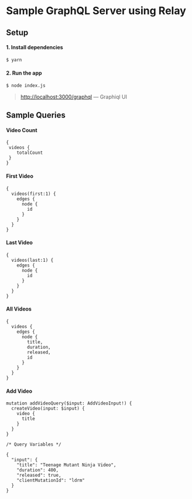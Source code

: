 # Sample GraphQL Server using Relay

## Setup

#### 1.  Install dependencies

```sh
$ yarn
```

#### 2. Run the app

```sh
$ node index.js
```

> [http://localhost:3000/graphql](http://localhost:3000/graphql) — Graphiql UI

## Sample Queries
#### Video Count
```
{
 videos {
 	totalCount
 } 
}
```
#### First Video
```
{
  videos(first:1) {
    edges {
      node {
        id
      }
    }
  }
}
```

#### Last Video
```
{
  videos(last:1) {
    edges {
      node {
        id
      }
    }
  }
}
```
#### All Videos
```
{
  videos {
    edges {
      node {
        title,
        duration,
        released,
        id
      }
    }
  }
}
```
#### Add Video
```
mutation addVideoQuery($input: AddVideoInput!) {
  createVideo(input: $input) {
    video {
      title
    }
  }
}

/* Query Variables */

{
  "input": {
   	"title": "Teenage Mutant Ninja Video",
    "duration": 400,
    "released": true,
    "clientMutationId": "ldrm"
  }
}
```